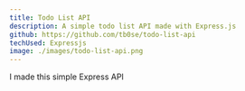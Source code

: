 ```yaml
---
title: Todo List API
description: A simple todo list API made with Express.js
github: https://github.com/tb0se/todo-list-api
techUsed: Expressjs
image: ./images/todo-list-api.png
---
```


I made this simple Express API
